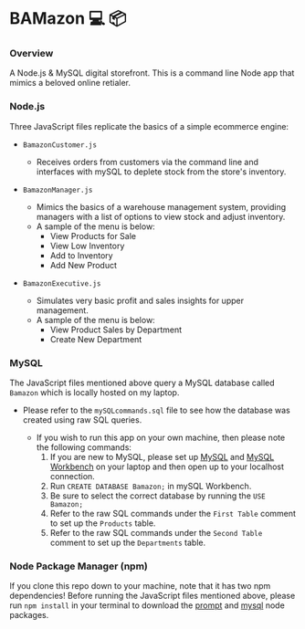 # BAMazon :computer: :package:

### Overview
A Node.js &amp; MySQL digital storefront. This is a command line Node app that mimics a beloved online retialer.


### Node.js
Three JavaScript files replicate the basics of a simple ecommerce engine:

- `BamazonCustomer.js`
  - Receives orders from customers via the command line and interfaces with mySQL to deplete stock from the store's inventory.

- `BamazonManager.js`
  - Mimics the basics of a warehouse management system, providing managers with a list of options to view stock and adjust inventory.
  - A sample of the menu is below:
    * View Products for Sale 
    * View Low Inventory
    * Add to Inventory
    * Add New Product

- `BamazonExecutive.js`
  - Simulates very basic profit and sales insights for upper management.
  - A sample of the menu is below:
    * View Product Sales by Department 
    * Create New Department


### MySQL
The JavaScript files mentioned above query a MySQL database called `Bamazon` which is locally hosted on my laptop.

- Please refer to the `mySQLcommands.sql` file to see how the database was created using raw SQL queries.

  - If you wish to run this app on your own machine, then please note the following commands:
    1. If you are new to MySQL, please set up [MySQL](http://dev.mysql.com/downloads/mysql/) and [MySQL Workbench](http://dev.mysql.com/downloads/workbench/) on your laptop and then open up to your localhost connection.
    2. Run `CREATE DATABASE Bamazon;` in mySQL Workbench.
    3. Be sure to select the correct database by running the `USE Bamazon;` 
    4. Refer to the raw SQL commands under the `First Table` comment to set up the `Products` table.
    5. Refer to the raw SQL commands under the `Second Table` comment to set up the `Departments` table.


### Node Package Manager (npm)
If you clone this repo down to your machine, note that it has two npm dependencies!
Before running the JavaScript files mentioned above, please run `npm install` in your terminal to download the [prompt](https://www.npmjs.com/package/prompt) and [mysql](https://www.npmjs.com/package/mysql) node packages.